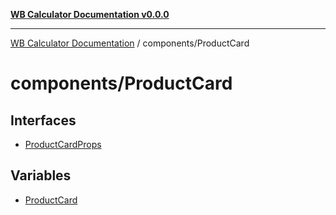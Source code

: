 [**WB Calculator Documentation v0.0.0**](../../README.md)

***

[WB Calculator Documentation](../../README.md) / components/ProductCard

# components/ProductCard

## Interfaces

- [ProductCardProps](interfaces/ProductCardProps.md)

## Variables

- [ProductCard](variables/ProductCard.md)
